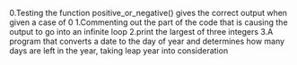 0.Testing the function positive_or_negative() gives the correct output when given a case of 0
1.Commenting out the part of the code that is causing the output to go into an infinite loop
2.print the largest of three integers
3.A program that converts a date to the day of year and determines how many days are left in the year, taking leap year into consideration
